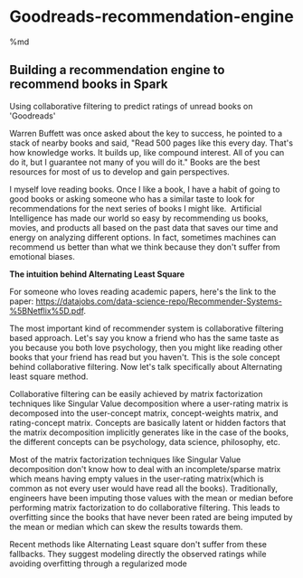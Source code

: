 # Goodreads-recommendation-engine

%md

## Building a recommendation engine to recommend books in Spark

Using collaborative filtering to predict ratings of unread books on 'Goodreads'

Warren Buffett was once asked about the key to success, he pointed to a stack of nearby books and said, "Read 500 pages like this every day. That's how knowledge works. It builds up, like compound interest. All of you can do it, but I guarantee not many of you will do it."
Books are the best resources for most of us to develop and gain perspectives. 

I myself love reading books. Once I like a book, I have a habit of going to good books or asking someone who has a similar taste to look for recommendations for the next series of books I might like. 
Artificial Intelligence has made our world so easy by recommending us books, movies, and products all based on the past data that saves our time and energy on analyzing different options. In fact, sometimes machines can recommend us better than what we think because they don't suffer from emotional biases.

**The intuition behind Alternating Least Square**

For someone who loves reading academic papers, here's the link to the paper: https://datajobs.com/data-science-repo/Recommender-Systems-%5BNetflix%5D.pdf.

The most important kind of recommender system is collaborative filtering based approach. Let's say you know a friend who has the same taste as you because you both love psychology, then you might like reading other books that your friend has read but you haven't. This is the sole concept behind collaborative filtering. Now let's talk specifically about Alternating least square method.


Collaborative filtering can be easily achieved by matrix factorization techniques like Singular Value decomposition where a user-rating matrix is decomposed into the user-concept matrix, concept-weights matrix, and rating-concept matrix. Concepts are basically latent or hidden factors that the matrix decomposition implicitly generates like in the case of the books, the different concepts can be psychology, data science, philosophy, etc.

Most of the matrix factorization techniques like Singular Value decomposition don't know how to deal with an incomplete/sparse matrix which means having empty values in the user-rating matrix(which is common as not every user would have read all the books). Traditionally, engineers have been imputing those values with the mean or median before performing matrix factorization to do collaborative filtering. This leads to overfitting since the books that have never been rated are being imputed by the mean or median which can skew the results towards them.

Recent methods like Alternating Least square don't suffer from these fallbacks. They suggest modeling directly the observed ratings while avoiding overfitting through a regularized mode

